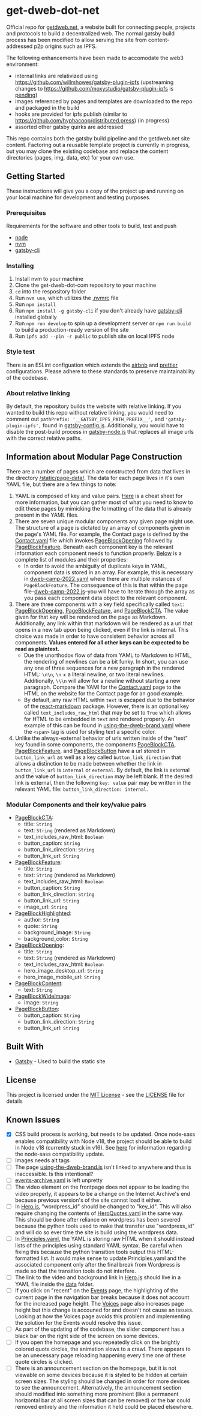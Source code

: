# get-dweb-dot-net

Official repo for [getdweb.net](https://getdweb.net/), a website built for connecting people, projects and protocols to build a decentralized web. The normal gatsby build process has been modified to allow serving the site from content-addressed p2p origins such as IPFS.

The following enhancements have been made to accomodate the web3 environment:
- internal links are relativized using https://github.com/willmhowes/gatsby-plugin-ipfs (upstreaming changes to https://github.com/moxystudio/gatsby-plugin-ipfs is [pending](https://github.com/moxystudio/gatsby-plugin-ipfs/pull/27))
- images referenced by pages and templates are downloaded to the repo and packaged in the build
- hooks are provided for ipfs publish (similar to https://github.com/hyphacoop/distributed.press) (in progress)
- assorted other gatsby quirks are addressed

This repo contains both the gatsby build pipeline and the getdweb.net site content. Factoring out a reusable template project is currently in progress, but you may clone the existing codebase and replace the content directories (pages, img, data, etc) for your own use.

## Getting Started

These instructions will give you a copy of the project up and running on
your local machine for development and testing purposes.

### Prerequisites

Requirements for the software and other tools to build, test and push

- [node](https://nodejs.org/en/download/)
- [nvm](https://github.com/nvm-sh/nvm)
- [gatsby-cli](https://www.npmjs.com/package/gatsby-cli)

### Installing

1. Install nvm to your machine
1. Clone the get-dweb-dot-com repository to your machine
1. `cd` into the respository folder
1. Run `nvm use`, which utilizes the [.nvmrc](.nvmrc) file
1. Run `npm install`
1. Run `npm install -g gatsby-cli` if you don't already have [gatsby-cli](https://www.npmjs.com/package/gatsby-cli) installed globally
1. Run `npm run develop` to spin up a development server or `npm run build` to build a production-ready version of the site
1. Run `ipfs add --pin -r public` to publish site on local IPFS node

### Style test

There is an ESLint configuation which extends the [airbnb](https://github.com/airbnb/javascript/tree/master/packages/eslint-config-airbnb) and [prettier](https://github.com/prettier/eslint-config-prettier/) configurations. Please adhere to these standards to preserve maintainability of the codebase.

### About relative linking

By default, the repository builds the website with relative linking. If you wanted to build this repo without relative linking, you would need to comment out `pathPrefix: '__GATSBY_IPFS_PATH_PREFIX__',` and `'gatsby-plugin-ipfs',` found in [gatsby-config.js](gatsby-config.js). Additionally, you would have to disable the post-build process in [gatsby-node.js](gatsby-node.js) that replaces all image urls with the correct relative paths.

## Information about Modular Page Construction

There are a number of pages which are constructed from data that lives in the directory [/static/page-data/](/static/page-data/). The data for each page lives in it's own YAML file, but there are a few things to note:

1. YAML is composed of key and value pairs. [Here](https://quickref.me/yaml) is a cheat sheet for more information, but you can gather most of what you need to know to edit these pages by mimicking the formatting of the data that is already present in the YAML files.
1. There are seven unique modular components any given page might use. The structure of a page is dictated by an array of components given in the page's YAML file. For example, the Contact page is defined by the [Contact.yaml](static/page-data/Contact) file which invokes [PageBlockOpening](src/components/PageBlockOpening.js) followed by [PageBlockFeature](src/components/PageBlockFeature.js). Beneath each component key is the relevant information each component needs to function properly. [Below](#modular-components-and-their-properties) is a complete list of modules and their properties:
    - In order to avoid the ambiguity of duplicate keys in YAML, component data is stored in an array. For example, this is necessary in [dweb-camp-2022.yaml](static/page-data/dweb-camp-2022.yaml) where there are multiple instances of `PageBlockFeature`. The consequence of this is that within the page file–[dweb-camp-2022.js](src/pages/dweb-camp-2022.js)–you will have to iterate through the array as you pass each component data object to the relevant component.
1. There are three components with a key field specifically called `text`: [PageBlockOpening](src/components/PageBlockOpening.js), [PageBlockFeature](src/components/PageBlockFeature.js), and [PageBlockCTA](src/components/PageBlockCTA.js). The value given for that key will be rendered on the page as Markdown. Additionally, any link within that markdown will be rendered as a url that opens in a new tab upon being clicked, even if the link is internal. This choice was made in order to have consistent behavior across all components. **Values entered for all other keys can be expected to be read as plaintext.**
    - Due the unorthodox flow of data from YAML to Markdown to HTML, the rendering of newlines can be a bit funky. In short, you can use any one of three sequences for a new paragraph in the rendered HTML: `\n\n`, `\n` + a literal newline, or two literal newlines. Additionally, `\\\n` will allow for a newline without starting a new paragraph. Compare the YAMl for the [Contact.yaml](static/page-data/Contact.yaml) page to the HTML on the website for the Contact page for an good example.
    - By default, any raw HTML within `text` is escaped due to the behavior of the [react-markdown](https://github.com/remarkjs/react-markdown#appendix-a-html-in-markdown) package. However, there is an optional key called `text_includes_raw_html` that may be set to `True` which allows for HTML to be embedded in `text` and rendered properly. An example of this can be found in [using-the-dweb-brand.yaml](/Users/scoob/internetarchive/winter-contract-2022/dweb-gatsby/static/page-data/using-the-dweb-brand.yaml) where the `<span>` tag is used for styling text a specific color.
1. Unlike the always-external behavior of urls written inside of the "text" key found in some components, the components [PageBlockCTA](src/components/PageBlockCTA.js), [PageBlockFeature](src/components/PageBlockFeature.js), and [PageBlockButton](src/components/PageBlockButton.js) have a url stored in `button_link_url` as well as a key called `button_link_direction` that allows a distinction to be made between whether the link in `button_link_url` is `internal` or `external`. By default, the link is external and the value of `button_link_direction` may be left blank. If the desired link is external, then the following `key: value` pair may be written in the relevant YAML file: `button_link_direction: internal`.

### Modular Components and their key/value pairs
- [PageBlockCTA](src/components/PageBlockCTA.js):
    - title: `String`
    - text: `String` (rendered as Markdown)
    - text_includes_raw_html: `Boolean`
    - button_caption: `String`
    - button_link_direction: `String`
    - button_link_url: `String`
- [PageBlockFeature](src/components/PageBlockFeature.js):
    - title: `String`
    - text: `String` (rendered as Markdown)
    - text_includes_raw_html: `Boolean`
    - button_caption: `String`
    - button_link_direction: `String`
    - button_link_url: `String`
    - image_url: `String`
- [PageBlockHighlighted](src/components/PageBlockHighlighted.js):
    - author: `String`
    - quote: `String`
    - background_image: `String`
    - background_color: `String`
- [PageBlockOpening](src/components/PageBlockOpening.js):
    - title: `String`
    - text: `String` (rendered as Markdown)
    - text_includes_raw_html: `Boolean`
    - hero_image_desktop_url: `String`
    - hero_image_mobile_url: `String`
- [PageBlockContent](src/components/PageBlockContent.js):
    - text: `String`
- [PageBlockWideImage](src/components/PageBlockWideImage.js):
    - image: `String`
- [PageBlockButton](src/components/PageBlockButton.js):
    - button_caption: `String`
    - button_link_direction: `String`
    - button_link_url: `String`

## Built With

- [Gatsby](https://www.gatsbyjs.com/) - Used to build the static site

## License

This project is licensed under the [MIT License](LICENSE) - see the [LICENSE](LICENSE) file for
details

## Known Issues

- [X] CSS build process is working, but needs to be updated. Once node-sass enables compatibility with Node v18, the project should be able to build in Node v18 (currently stuck in v16). See [here](https://github.com/sass/node-sass/pull/3257) for information regarding the node-sass compatibility update.
- [ ] Images needs alt tags
- [ ] The page [using-the-dweb-brand.js](src/pages/using-the-dweb-brand.js) isn't linked to anywhere and thus is inaccessible. Is this intentional?
- [ ] [events-archive.yaml](static/page-data/events-archive.yaml) is left unpretty
- [ ] The video element on the frontpage does not appear to be loading the video properly, it appears to be a change on the Internet Archive's end because previous version's of the site cannot load it either.
- [ ] In [Hero.js](src/components/Hero.js), "wordpress_id" should be changed to "key_id". This will also require changing the contents of [HeroQuotes.yaml](src/data/HeroQuotes.yaml) in the same way. This should be done after reliance on wordpress has been severed because the python tools used to make that transfer use "wordpress_id" and will do so ever time the site is build using the wordpress data.
- [ ] In [Principles.yaml](src/data/Principles.yaml), the YAML is storing raw HTML when it should instead lists of the principles using standard YAML syntax. Be careful when fixing this because the python transition tools output this HTML-formatted list. It would make sense to update Principles.yaml and the associated component only after the final break from Wordpress is made so that the transition tools do not interfere.
- [ ] The link to the video and background link in [Hero.js](src/components/Hero.js) should live in a YAML file inside the [data](src/data/) folder.
- [ ] If you click on "recent" on the [Events](https://getdweb.net/#events) page, the highlighting of the current page in the navigation bar breaks because it does not account for the increased page height. The [Voices](https://getdweb.net/#voices) page also increases page height but this change is accouned for and doesn't not cause an issues. Looking at how the Voices page avoids this problem and implementing the solution for the Events would resolve this issue.
- [ ] As part of the updating of the codebase, the slider component has a black bar on the right side of the screen on some devices.
- [ ] If you open the homepage and you repeatedly click on the brightly colored quote circles, the animation slows to a crawl. There appears to be an unecessary page reloading happening every time one of these quote circles is clicked.
- [ ] There is an announcement section on the homepage, but it is not viewable on some devices because it is styled to be hidden at certain screen sizes. The styling should be changed in order for more devices to see the announcement. Alternatively, the announcement section should modified into something more prominent (like a permanent horizontal bar at all screen sizes that can be removed) or the bar could removed entirely and the information it held could be placed elsewhere.
